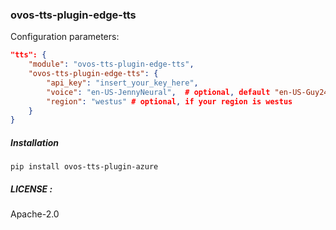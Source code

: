 ### ovos-tts-plugin-edge-tts

Configuration parameters:

```json
"tts": {
    "module": "ovos-tts-plugin-edge-tts",
    "ovos-tts-plugin-edge-tts": {
        "api_key": "insert_your_key_here",
        "voice": "en-US-JennyNeural",  # optional, default "en-US-Guy24kRUS"
        "region": "westus" # optional, if your region is westus
    }
}
```

##### Installation

`pip install ovos-tts-plugin-azure`

##### LICENSE :

Apache-2.0
